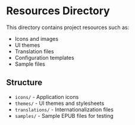 # Resources Directory

This directory contains project resources such as:
- Icons and images
- UI themes
- Translation files
- Configuration templates
- Sample files

## Structure
- `icons/` - Application icons
- `themes/` - UI themes and stylesheets
- `translations/` - Internationalization files
- `samples/` - Sample EPUB files for testing